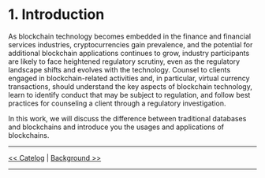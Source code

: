 # 1. Introduction

As blockchain technology becomes embedded in the finance and financial services industries, cryptocurrencies gain prevalence, and the potential for additional blockchain applications continues to grow, industry participants are likely to face heightened regulatory scrutiny, even as the regulatory landscape shifts and evolves with the technology. Counsel to clients engaged in blockchain-related activities and, in particular, virtual currency transactions, should understand the key aspects of blockchain technology, learn to identify conduct that may be subject to regulation, and follow best practices for counseling a client through a regulatory investigation.

In this work, we will discuss the difference between traditional databases and blockchains and introduce you the usages and applications of blockchains.

***

[<< Catelog](catelog.md) | [Background >>](background.md)

***
